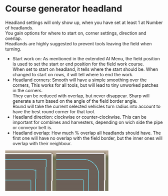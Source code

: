 # Course generator headland

  
Headland settings will only show up, when you have set at least 1 at Number of headlands.  
You gain options for where to start on, corner settings, direction and overlap.  
Headlands are highly suggested to prevent tools leaving the field when turning.  

  
- Start work on: As mentioned in the extended AI Menu, the field position is used to set the start or end position for the field work course.  
When set to start on headland, it tells where the start should be. When changed to start on rows, it will tell where to end the work.  
- Headland corners: Smooth will have a simple smoothing over the corners, This works for all tools, but will lead to tiny unworked patches in the corners.  
They can be reduced with overlap, but never disappear. Sharp will generate a turn based on the angle of the field border angle.  
Round will take the current selected vehicles turn radius into account to have the best round corner for that tool.  
- Headland direction: clockwise or counter-clockwise. This can be important for combines and harvesters, depending on wich side the pipe or conveyor belt is.  
- Headland overlap: How much % overlap all headlands should have. The first one will have no overlap with the field border, but the inner ones will overlap with their neighbour.  

![Image](../assets/images/sharproundcorner_0_0_330_130.png)

